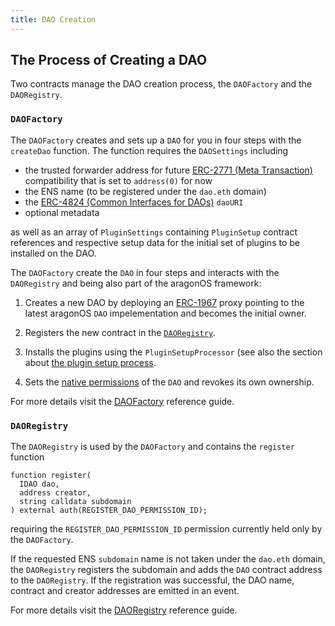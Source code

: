 ```yaml
---
title: DAO Creation
---
```


## The Process of Creating a DAO

Two contracts manage the DAO creation process, the `DAOFactory` and the `DAORegistry`.

### `DAOFactory`

The `DAOFactory` creates and sets up a `DAO` for you in four steps with the `createDao` function. The function requires the `DAOSettings` including

- the trusted forwarder address for future [ERC-2771 (Meta Transaction)](https://eips.ethereum.org/EIPS/eip-2771) compatibility that is set to `address(0)` for now
- the ENS name (to be registered under the `dao.eth` domain)
- the [ERC-4824 (Common Interfaces for DAOs)](https://eips.ethereum.org/EIPS/eip-4824) `daoURI`
- optional metadata

as well as an array of `PluginSettings` containing `PluginSetup` contract references and respective setup data for the initial set of plugins to be installed on the DAO.

<!-- Add sub-graphic from framework overview -->

The `DAOFactory` create the `DAO` in four steps and interacts with the `DAORegistry` and being also part of the aragonOS framework:

1. Creates a new DAO by deploying an [ERC-1967](https://eips.ethereum.org/EIPS/eip-1967) proxy pointing to the latest aragonOS `DAO` impelementation and becomes the initial owner.

2. Registers the new contract in the [`DAORegistry`](#daoregistry).

3. Installs the plugins using the `PluginSetupProcessor` (see also the section about [the plugin setup process](../../02-framework/02-plugin-management/04-plugin-setup.md).

4. Sets the [native permissions](../../01-core/02-permissions/index.md/#permissions-native-to-the-dao-contract) of the `DAO` and revokes its own ownership.

For more details visit the [DAOFactory](../../../03-reference-guide/framework/dao/DAOFactory.md) reference guide.

### `DAORegistry`

The `DAORegistry` is used by the `DAOFactory` and contains the `register` function

```solidity title="contracts/framework/dao/DAORegistry.sol"
function register(
  IDAO dao,
  address creator,
  string calldata subdomain
) external auth(REGISTER_DAO_PERMISSION_ID);
```

requiring the `REGISTER_DAO_PERMISSION_ID` permission currently held only by the `DAOFactory`.

If the requested ENS `subdomain` name is not taken under the `dao.eth` domain, the `DAORegistry` registers the subdomain and adds the `DAO` contract address to the `DAORegistry`.
If the registration was successful, the DAO name, contract and creator addresses are emitted in an event.

For more details visit the [DAORegistry](../../../03-reference-guide/framework/dao/DAORegistry.md) reference guide.
